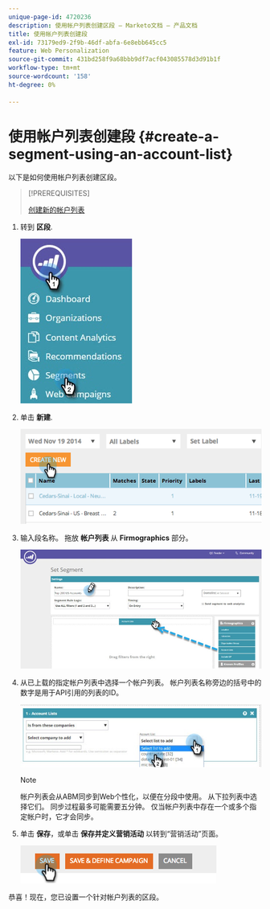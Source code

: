 ```yaml
---
unique-page-id: 4720236
description: 使用帐户列表创建区段 — Marketo文档 — 产品文档
title: 使用帐户列表创建段
exl-id: 73179ed9-2f9b-46df-abfa-6e8ebb645cc5
feature: Web Personalization
source-git-commit: 431bd258f9a68bbb9df7acf043085578d3d91b1f
workflow-type: tm+mt
source-wordcount: '158'
ht-degree: 0%

---
```


# 使用帐户列表创建段 {#create-a-segment-using-an-account-list}

以下是如何使用帐户列表创建区段。

>[!PREREQUISITES]
>
>[创建新的帐户列表](/help/marketo/product-docs/target-account-management/target/account-lists.md)

1. 转到 **区段**.

   ![](assets/new-dropdown-segments-hand-no-account-list.jpg)

1. 单击 **新建**.

   ![](assets/image2014-11-19-19-3a33-3a47.png)

1. 输入段名称。 拖放 **帐户列表** 从 **Firmographics** 部分。

   ![](assets/set-segment-hands.jpg)

1. 从已上载的指定帐户列表中选择一个帐户列表。 帐户列表名称旁边的括号中的数字是用于API引用的列表的ID。

   ![](assets/select-list-for-segment-hands.jpg)

   >[!NOTE]
   >
   >帐户列表会从ABM同步到Web个性化，以便在分段中使用。 从下拉列表中选择它们。 同步过程最多可能需要五分钟。 仅当帐户列表中存在一个或多个指定帐户时，它才会同步。

1. 单击 **保存**，或单击 **保存并定义营销活动** 以转到“营销活动”页面。

   ![](assets/image2014-11-19-19-3a48-3a20.png)

恭喜！现在，您已设置一个针对帐户列表的区段。
